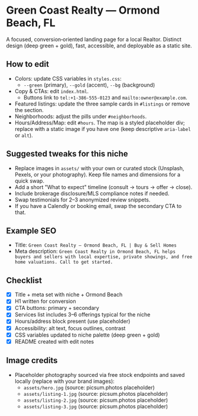 # Green Coast Realty — Ormond Beach, FL

A focused, conversion‑oriented landing page for a local Realtor. Distinct design (deep green + gold), fast, accessible, and deployable as a static site.

## How to edit
- Colors: update CSS variables in `styles.css`:
  - `--green` (primary), `--gold` (accent), `--bg` (background)
- Copy & CTAs: edit `index.html`.
  - Buttons link to `tel:+1-386-555-0123` and `mailto:owner@example.com`.
- Featured listings: update the three sample cards in `#listings` or remove the section.
- Neighborhoods: adjust the pills under `#neighborhoods`.
- Hours/Address/Map: edit `#hours`. The map is a styled placeholder div; replace with a static image if you have one (keep descriptive `aria-label` or `alt`).

## Suggested tweaks for this niche
- Replace images in `assets/` with your own or curated stock (Unsplash, Pexels, or your photography). Keep file names and dimensions for a quick swap.
- Add a short "What to expect" timeline (consult → tours → offer → close).
- Include brokerage disclosure/MLS compliance notes if needed.
- Swap testimonials for 2–3 anonymized review snippets.
- If you have a Calendly or booking email, swap the secondary CTA to that.

## Example SEO
- Title: `Green Coast Realty — Ormond Beach, FL | Buy & Sell Homes`
- Meta description: `Green Coast Realty in Ormond Beach, FL helps buyers and sellers with local expertise, private showings, and free home valuations. Call to get started.`

## Checklist
- [x] Title + meta set with niche + Ormond Beach
- [x] H1 written for conversion
- [x] CTA buttons: primary + secondary
- [x] Services list includes 3–6 offerings typical for the niche
- [x] Hours/address block present (use placeholder)
- [x] Accessibility: alt text, focus outlines, contrast
- [x] CSS variables updated to niche palette (deep green + gold)
- [x] README created with edit notes

## Image credits
- Placeholder photography sourced via free stock endpoints and saved locally (replace with your brand images):
  - `assets/hero.jpg` (source: picsum.photos placeholder)
  - `assets/listing-1.jpg` (source: picsum.photos placeholder)
  - `assets/listing-2.jpg` (source: picsum.photos placeholder)
  - `assets/listing-3.jpg` (source: picsum.photos placeholder)
